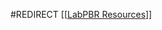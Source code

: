 #REDIRECT [[[LabPBR Resources](https://gist.github.com/annhilati/78c5b3eb6e71ba13760ef0eff38dce34)]]